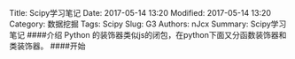 Title: Scipy学习笔记
Date: 2017-05-14 13:20
Modified: 2017-05-14 13:20
Category: 数据挖掘
Tags: Scipy
Slug: G3
Authors: nJcx
Summary: Scipy学习笔记
####介绍
Python 的装饰器类似js的闭包，在python下面又分函数装饰器和类装饰器。
####开始
